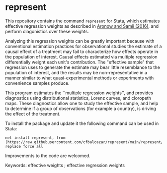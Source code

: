 # represent

This repository contains the command ```represent``` for Stata, which estimates effective regression weights as described in [Aronow and Samii (2016)]([https://www.cambridge.org/core/journals/political-analysis/article/abs/clusterrobust-variance-estimation-for-dyadic-data/D43E12BF35240100C7A4ED3C28912C95](https://onlinelibrary.wiley.com/doi/abs/10.1111/ajps.12185)), and perform diagonistics over these weights. 

Analyzing this regression weights can be greatly important because with conventional estimation practices for observational studies the estimate of a causal effect of a treatment may fail to characterize how effects operate in the population of interest. Causal effects estimated via multiple regression differentially weight each unit's contribution. The "effective sample" that regression uses to generate the estimate may bear little resemblance to the population of interest, and the results may be non-representative in a manner similar to what quasi-experimental methods or experiments with convenience samples produce. 

This program estimates the ``multiple regression weights'', and provides diagnostics using distributional statistics, Lorenz curves, and cloropeth maps. These diagnostics allow one to study the effective sample, and help to determine if a group of observations (for example a country), is driving the effect of the treatment. 

To install the package and update it the following command can be used in Stata:
```
net install represent, from (https://raw.githubusercontent.com/cfbalcazar/represent/main/represent/) replace force all
```

Improvements to the code are welcomed.

Keywords: effective weights ; effective regression weights

